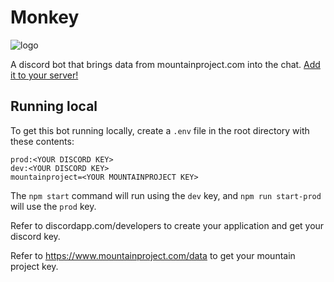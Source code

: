 # Monkey
![logo](https://cdn.discordapp.com/app-icons/334449281899429888/48ae4e04f59117b21d17b18b2b01695b.png)

A discord bot that brings data from mountainproject.com into the chat.
[Add it to your server!](https://discordapp.com/api/oauth2/authorize?client_id=334449281899429888&permissions=59392&scope=bot)

## Running local

To get this bot running locally, create a `.env` file in the root directory with these contents:

```
prod:<YOUR DISCORD KEY>
dev:<YOUR DISCORD KEY>
mountainproject=<YOUR MOUNTAINPROJECT KEY>
```

The `npm start` command will run using the `dev` key, and `npm run start-prod` will use the `prod` key. 

Refer to discordapp.com/developers to create your application and get your discord key.

Refer to https://www.mountainproject.com/data to get your mountain project key.
